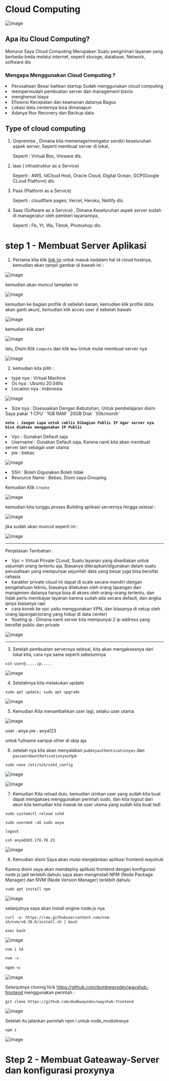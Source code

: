 # Cloud Computing

![image](https://user-images.githubusercontent.com/99697182/172390865-2a05120d-c06e-461c-afbb-cf00b115a506.png)

## Apa itu Cloud Computing?

Menurut Saya Cloud Computing Merupakan Suatu pengiriman layanan yang berbeda-beda melalui internet, seperti storage, database, Network, software dls


### Mengapa Menggunakan Cloud Computing ?

<li>Perusahaan Besar bahkan startup Sudah menggunakan cloud computing</li>

<li>mempermudah pembuatan server dan management bisnis</li>

<li>menghemat biaya</li>

<li>Efisiensi Kecepatan dan keamanan datanya Bagus</li>

<li>Lokasi data centernya bisa dimanapun</li>

<li>Adanya fitur Recovery dan Backup data</li>



## Type of cloud computing

1. Onpremise , Dimana kita memenage/mengatur sendiri keseluruhan aspek server, Seperti membuat server di lokal, 
 
   Seperti : Virtual Box, Vmware dls.

2. Iaas ( infrastruktur as a Service)
 
   Seperti : AWS, IdCloud Host, Oracle Cloud, Digital Ocean, GCP(Google CLoud Platform) dls.

3. Paas (Platform as a Service)

   Seperti : cloudflare pages, Vercel, Heroku, Netlify dls.

4. Saas (Software as a Service) , Dimana Keseluruhan aspek server sudah di manage/atur oleh pemberi layanannya,
   
   Seperti : Fb, Yt, Wa, Tiktok, Photoshop dls.
   
# step 1 - Membuat Server Aplikasi

1. Pertama kita klik [link ini](https://console.idcloudhost.com/user/abdulrahmaneffendi789@gmail.com/lab) untuk masuk kedalam hal id cloud hostnya, kemudian akan tampil gambar di bawah ini :

![image](https://user-images.githubusercontent.com/99697182/172544922-f1ca4570-5a62-48a9-95f6-a102bea7a112.png)

kemudian akan muncul tampilan ini

![image](https://user-images.githubusercontent.com/99697182/172397565-921cbff3-63b2-4626-85fe-4af58e92f141.png)

kemudian ke bagian profile di sebelah kanan, kemudian klik profile (kita akan ganti akun), kemudian klik acces user d sebelah bawah

![image](https://user-images.githubusercontent.com/99697182/172439384-1eb7e6d5-b8d2-4d72-9311-7a038a48448f.png)

kemudian klik start

![image](https://user-images.githubusercontent.com/99697182/172439535-ab10fb6a-c986-494e-b777-84c15367e8c5.png)

lalu, Disini Klik `Compute` dan klik `New` Untuk mulai membuat server nya

![image](https://user-images.githubusercontent.com/99697182/172439607-838a0160-5575-48d2-85dc-ec8f6935d24a.png)

2. kemudian kita pilih :

<li>type nya : Virtual Machine</li>

<li>Os nya : Ubuntu 20.04lts </li>

<li>Location nya : Indonesia</li>

![image](https://user-images.githubusercontent.com/99697182/172439851-30306c5f-f99a-441c-a08e-523c52de8112.png)

<li>Size nya : Disesuaikan Dengan Kebutuhan, Untuk pembelajaran disini Saya pakai `1 CPU` `1GB RAM` `20GB Disk` `50k/month`</li>

**`note : Jangan Lupa untuk ceklis Dibagian Public IP Agar server nya bisa diakses menggunakan IP Public`**

<li>Vpc : Gunakan Default saja</li>

<li>Username : Gunakan Default saja, Karena nanti kita akan membuat server lain sebagai user utama</li>

<li>pw : bebas</li>

![image](https://user-images.githubusercontent.com/99697182/172440036-1f50c515-29c1-4937-920d-4400a0f5305a.png)

<li>SSH : Boleh Digunakan Boleh tidak</li>

<li>Resource Name : Bebas, Disini saya Grouping</li>


Kemudian Klik `Create`

![image](https://user-images.githubusercontent.com/99697182/172440114-5d4702e4-16c0-4bb8-b119-921738caac96.png)

kemudian kita tunggu proses Building aplikasi servernya hingga selesai :

![image](https://user-images.githubusercontent.com/99697182/172440426-fb395d60-e669-4787-bc6a-5e389dcfc663.png)

jika sudah akan muncul seperti ini :

![image](https://user-images.githubusercontent.com/99697182/172512025-6b22234b-297b-457a-9a7d-7a16cf8fad5e.png)


________________________________________________________________________________________________________________________________________________________
Penjelasan Tambahan : 

<li>Vpc = Virtual Private CLoud, Suatu layanan yang disediakan untuk sejumlah orang tertentu aja, Biasanya diterapkan/digunakan dalam suatu perusahaan yang mempunyai sejumlah data yang besar juga bisa bersifat rahasia</li>
 
 <li>karakter private cloud ini dapat di scale secara mandiri dengan pengetahuan teknis, biasanya dilakukan oleh orang lapangan dan manajemen datanya hanya bisa di akses oleh orang-orang tertentu, dan tidak perlu membayar layanan karena sudah ada secara default, dan angka ipnya biasanya rapi</li>
 
 <li>cara konek ke vpc yaitu menggunakan VPN, dan biasanya di setup oleh orang lapangan(orang yang hidup di data center)</li>

<li>floating ip : Dimana nanti server kita mempunyai 2 ip address yang bersifat public dan private</li>

 ![image](https://user-images.githubusercontent.com/99697182/172511005-be350bdc-b54c-4121-ac5c-eede83162560.png)
  
________________________________________________________________________________________________________________________________________________________

3. Setelah pembuatan servernya selesai, kita akan mengaksesnya dari lokal kita, cara nya sama seperti sebelumnya 

```
ssh user@.....ip.....
```

![image](https://user-images.githubusercontent.com/99697182/172512766-7dada765-a8f2-4dd5-af20-c6d83a0b969b.png)

4. Setelahnya kita melakukan update

```
sudo apt update; sudo apt upgrade
```

![image](https://user-images.githubusercontent.com/99697182/172512897-f59017c8-a087-4482-9b06-94e430719667.png)

5. Kemudian Kita menambahkan user lagi, selaku user utama 

![image](https://user-images.githubusercontent.com/99697182/172513579-72a2247e-7ec1-4c3b-9765-36e21e63e0dd.png)

user : anya
pw : anya123

untuk fullname sampai other di skip aja

6. setelah nya kita akan menyalakan `pubkeyauthenticationyes` dan `passwordauntheticationyes`nya

```
sudo nano /etc/ssh/sshd_config
```

![image](https://user-images.githubusercontent.com/99697182/172513954-79776b4e-b331-46ad-b1b9-1f9bd69e3d7d.png)

![image](https://user-images.githubusercontent.com/99697182/172514186-9911015c-e788-40b3-adcf-b398ad219c52.png)

7. Kemudian Kita reload dulu, kemudian izinkan user yang sudah kita buat dapat mengakses menggunakan perintah sudo, dan kita logout dari akun kita kemudian kita masuk ke user utama yang sudah kita buat tadi 

```
sudo systemctl reload sshd
```

```
sudo usermod -aG sudo anya
```

```
logout
```

```
ssh anya@103.176.78.23
```

![image](https://user-images.githubusercontent.com/99697182/172515170-22aa6020-8d19-452f-8d47-24ae5f9d7cde.png)

8. Kemudian disini Saya akan mulai menjalankan aplikasi frontend wayshub 

Karena disini saya akan mendeploy aplikasi frontend dengan konfigurasi node js jadi terlebih dahulu saya akan menginstall NPM (Node Package Manager) dan NVM (Node Version Manager) terlebih dahulu

```
sudo apt install npm
```

![image](https://user-images.githubusercontent.com/99697182/172549100-5a591536-b98f-4622-b442-2e706dfdf373.png)

selanjutnya saya akan install engine node.js nya 

```
curl -o- https://raw.githubusercontent.com/nvm-sh/nvm/v0.38.0/install.sh | bash
```

```
exec bash
```

![image](https://user-images.githubusercontent.com/99697182/172551129-b18eb58c-c643-4df4-9665-850696339432.png)


```
nvm i 14
```

```
nvm -v
```

npm -v

![image](https://user-images.githubusercontent.com/99697182/172551797-f6b83956-a036-4e4f-9669-15600a39d9d1.png)

Selanjutnya cloning fork https://github.com/dumbwaysdev/wayshub-frontend menggunakan perintah :

```
git clone https://github.com/dumbwaysdev/wayshub-frontend
```

![image](https://user-images.githubusercontent.com/99697182/172552686-cd0f3d80-c8d0-418b-8297-776b78ae9697.png)

Setelah itu jalankan perintah npm i untuk node_modulesnya

```
npm i
```
![image](https://user-images.githubusercontent.com/99697182/172552928-ff8d28c0-7e9a-4e3e-b3a3-e30659d38492.png)

# Step 2 - Membuat Gateaway-Server dan konfigurasi proxynya













